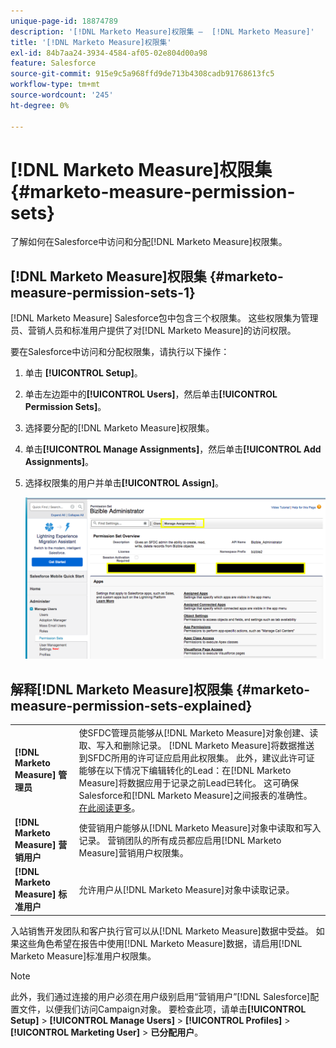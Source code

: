 ```yaml
---
unique-page-id: 18874789
description: '[!DNL Marketo Measure]权限集 —  [!DNL Marketo Measure]'
title: '[!DNL Marketo Measure]权限集'
exl-id: 84b7aa24-3934-4584-af05-02e804d00a98
feature: Salesforce
source-git-commit: 915e9c5a968ffd9de713b4308cadb91768613fc5
workflow-type: tm+mt
source-wordcount: '245'
ht-degree: 0%

---
```


# [!DNL Marketo Measure]权限集 {#marketo-measure-permission-sets}

了解如何在Salesforce中访问和分配[!DNL Marketo Measure]权限集。

## [!DNL Marketo Measure]权限集 {#marketo-measure-permission-sets-1}

[!DNL Marketo Measure] Salesforce包中包含三个权限集。 这些权限集为管理员、营销人员和标准用户提供了对[!DNL Marketo Measure]的访问权限。

要在Salesforce中访问和分配权限集，请执行以下操作：

1. 单击 **[!UICONTROL Setup]**。
1. 单击左边距中的&#x200B;**[!UICONTROL Users]**，然后单击&#x200B;**[!UICONTROL Permission Sets]**。
1. 选择要分配的[!DNL Marketo Measure]权限集。
1. 单击&#x200B;**[!UICONTROL Manage Assignments]**，然后单击&#x200B;**[!UICONTROL Add Assignments]**。
1. 选择权限集的用户并单击&#x200B;**[!UICONTROL Assign]**。

   ![](assets/1-5.png)

## 解释[!DNL Marketo Measure]权限集 {#marketo-measure-permission-sets-explained}

<table> 
 <tbody> 
  <tr> 
   <td><span><strong>[!DNL Marketo Measure] 管理员</strong></span></td> 
   <td><span>使SFDC管理员能够从[!DNL Marketo Measure]对象创建、读取、写入和删除记录。 [!DNL Marketo Measure]将数据推送到SFDC所用的许可证应启用此权限集。 此外，建议此许可证能够在以下情况下编辑转化的Lead：在[!DNL Marketo Measure]将数据应用于记录之前Lead已转化。 这可确保Salesforce和[!DNL Marketo Measure]之间报表的准确性。 <a href="https://help.salesforce.com/articleView?id=release-notes.rn_sales_leads_view_converted.htm&type=5&release=206&language=en_us">在此阅读更多</a>。</span></td> 
  </tr> 
  <tr> 
   <td><span><strong>[!DNL Marketo Measure] 营销用户</strong></span></td> 
   <td><span>使营销用户能够从[!DNL Marketo Measure]对象中读取和写入记录。 营销团队的所有成员都应启用[!DNL Marketo Measure]营销用户权限集。 <br></span></td> 
  </tr> 
  <tr> 
   <td><span><strong>[!DNL Marketo Measure] 标准用户</strong></span></td> 
   <td><span>允许用户从[!DNL Marketo Measure]对象中读取记录。</span></td> 
  </tr> 
 </tbody> 
</table>

入站销售开发团队和客户执行官可以从[!DNL Marketo Measure]数据中受益。 如果这些角色希望在报告中使用[!DNL Marketo Measure]数据，请启用[!DNL Marketo Measure]标准用户权限集。

>[!NOTE]
>
>此外，我们通过连接的用户必须在用户级别启用“营销用户”[!DNL Salesforce]配置文件，以便我们访问Campaign对象。 要检查此项，请单击&#x200B;**[!UICONTROL Setup]** > **[!UICONTROL Manage Users]** > **[!UICONTROL Profiles]** > **[!UICONTROL Marketing User]** > **已分配用户**。
